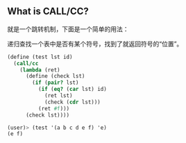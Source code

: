 What is CALL/CC?
----------------

就是一个跳转机制，下面是一个简单的用法：

递归查找一个表中是否有某个符号，找到了就返回符号的“位置”。

```scheme
(define (test lst id)
  (call/cc
    (lambda (ret)
      (define (check lst)
        (if (pair? lst)
          (if (eq? (car lst) id)
            (ret lst)
            (check (cdr lst)))
          (ret #f)))
      (check lst))))

(user)> (test '(a b c d e f) 'e)
(e f)
```
